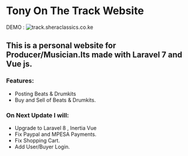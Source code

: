 # Tony On The Track Website

DEMO : ![track.sheraclassics.co.ke](track.sheraclassics.co.ke)
## This is a personal website for Producer/Musician.Its made with Laravel 7 and Vue js.
### Features:
- Posting Beats & Drumkits
- Buy and Sell of Beats & Drumkits.
  
### On Next Update I will:
- Upgrade to Laravel 8 , Inertia Vue
- Fix Paypal and MPESA Payments.
- Fix Shopping Cart.
- Add User/Buyer Login.